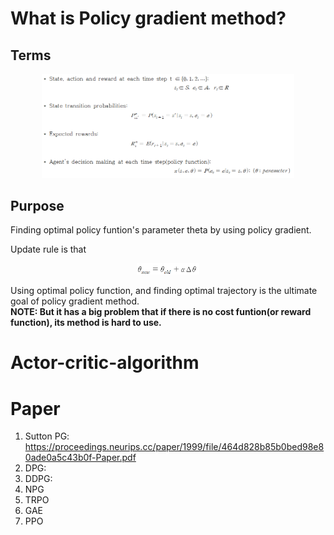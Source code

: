 # What is Policy gradient method?
## Terms
<p align="center"> <img src="./img/terms.png" alt="MLE" width="80%" height="80%"/> </p>

## Purpose
Finding optimal policy funtion's parameter theta by using policy gradient.

Update rule is that
<p align="center"> <img src="./img/update.png" alt="MLE" width="20%" height="20%"/> </p>

Using optimal policy function, and finding optimal trajectory is the ultimate goal of policy gradient method.  
**NOTE: But it has a big problem that if there is no cost funtion(or reward function), its method is hard to use.**

# Actor-critic-algorithm

# Paper
1. Sutton PG: https://proceedings.neurips.cc/paper/1999/file/464d828b85b0bed98e80ade0a5c43b0f-Paper.pdf
3. DPG: 
4. DDPG: 
5. NPG
6. TRPO
7. GAE
8. PPO
